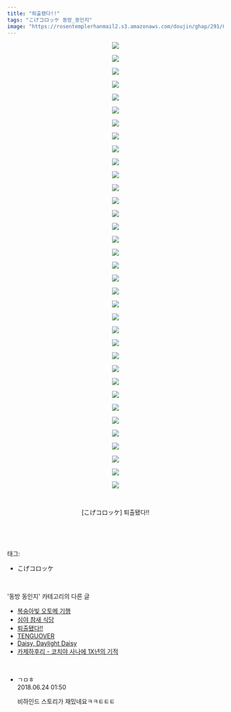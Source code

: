 ```yaml
---
title: "퇴출됐다!!"
tags: "こげコロッケ 동방_동인지"
image: "https://rosentemplerhanmail2.s3.amazonaws.com/doujin/ghap/291/001.png"
---
```

<div class="article">
<p style="text-align: center; clear: none; float: none;"><img src="{{ site.imgserver12 }}/ghap/291/001.png"/></p>
<p style="text-align: center; clear: none; float: none;"><img src="{{ site.imgserver12 }}/ghap/291/002.jpg"/></p>
<p style="text-align: center; clear: none; float: none;"><img src="{{ site.imgserver12 }}/ghap/291/003.png"/></p>
<p style="text-align: center; clear: none; float: none;"><img src="{{ site.imgserver12 }}/ghap/291/004.png"/></p>
<p style="text-align: center; clear: none; float: none;"><img src="{{ site.imgserver12 }}/ghap/291/005.png"/></p>
<p style="text-align: center; clear: none; float: none;"><img src="{{ site.imgserver12 }}/ghap/291/006.png"/></p>
<p style="text-align: center; clear: none; float: none;"><img src="{{ site.imgserver12 }}/ghap/291/007.png"/></p>
<p style="text-align: center; clear: none; float: none;"><img src="{{ site.imgserver12 }}/ghap/291/008.png"/></p>
<p style="text-align: center; clear: none; float: none;"><img src="{{ site.imgserver12 }}/ghap/291/009.png"/></p>
<p style="text-align: center; clear: none; float: none;"><img src="{{ site.imgserver12 }}/ghap/291/010.png"/></p>
<p style="text-align: center; clear: none; float: none;"><img src="{{ site.imgserver12 }}/ghap/291/011.png"/></p>
<p style="text-align: center; clear: none; float: none;"><img src="{{ site.imgserver12 }}/ghap/291/012.png"/></p>
<p style="text-align: center; clear: none; float: none;"><img src="{{ site.imgserver12 }}/ghap/291/013.png"/></p>
<p style="text-align: center; clear: none; float: none;"><img src="{{ site.imgserver12 }}/ghap/291/014.png"/></p>
<p style="text-align: center; clear: none; float: none;"><img src="{{ site.imgserver12 }}/ghap/291/015.png"/></p>
<p style="text-align: center; clear: none; float: none;"><img src="{{ site.imgserver12 }}/ghap/291/016.png"/></p>
<p style="text-align: center; clear: none; float: none;"><img src="{{ site.imgserver12 }}/ghap/291/017.png"/></p>
<p style="text-align: center; clear: none; float: none;"><img src="{{ site.imgserver12 }}/ghap/291/018.png"/></p>
<p style="text-align: center; clear: none; float: none;"><img src="{{ site.imgserver12 }}/ghap/291/019.png"/></p>
<p style="text-align: center; clear: none; float: none;"><img src="{{ site.imgserver12 }}/ghap/291/020.png"/></p>
<p style="text-align: center; clear: none; float: none;"><img src="{{ site.imgserver12 }}/ghap/291/021.png"/></p>
<p style="text-align: center; clear: none; float: none;"><img src="{{ site.imgserver12 }}/ghap/291/022.png"/></p>
<p style="text-align: center; clear: none; float: none;"><img src="{{ site.imgserver12 }}/ghap/291/023.png"/></p>
<p style="text-align: center; clear: none; float: none;"><img src="{{ site.imgserver12 }}/ghap/291/024.png"/></p>
<p style="text-align: center; clear: none; float: none;"><img src="{{ site.imgserver12 }}/ghap/291/025.png"/></p>
<p style="text-align: center; clear: none; float: none;"><img src="{{ site.imgserver12 }}/ghap/291/026.png"/></p>
<p style="text-align: center; clear: none; float: none;"><img src="{{ site.imgserver12 }}/ghap/291/027.png"/></p>
<p style="text-align: center; clear: none; float: none;"><img src="{{ site.imgserver12 }}/ghap/291/028.png"/></p>
<p style="text-align: center; clear: none; float: none;"><img src="{{ site.imgserver12 }}/ghap/291/029.png"/></p>
<p style="text-align: center; clear: none; float: none;"><img src="{{ site.imgserver12 }}/ghap/291/030.png"/></p>
<p style="text-align: center; clear: none; float: none;"><img src="{{ site.imgserver12 }}/ghap/291/031.png"/></p>
<p style="text-align: center; clear: none; float: none;"><img src="{{ site.imgserver12 }}/ghap/291/032.png"/></p>
<p style="text-align: center; clear: none; float: none;"><img src="{{ site.imgserver12 }}/ghap/291/033.png"/></p>
<p style="text-align: center; clear: none; float: none;"><img src="{{ site.imgserver12 }}/ghap/291/034.png"/></p>
<p style="text-align: center; clear: none; float: none;"><img src="{{ site.imgserver12 }}/ghap/291/035.png"/></p>
<p style="text-align: center; clear: none; float: none;"><br/></p>
<p style="text-align: center; clear: none; float: none;">[こげコロッケ] 퇴출됐다!!</p>
<p><br/></p>
</div><br/>
<div class="tagTrail">
<p>태그: </p>
<ul>
<li>こげコロッケ</li>
</ul>
</div><br/>
<div class="another">
<p>'동방 동인지' 카테고리의 다른 글</p>
<ul>
<li><a href="/ghap_293">복숭아빛 오토메 기행</a></li>
<li><a href="/ghap_292">심야 참새 식당</a></li>
<li><a href="/ghap_291">퇴출됐다!!</a></li>
<li><a href="/ghap_290">TENGUOVER</a></li>
<li><a href="/ghap_289">Daisy, Daylight Daisy</a></li>
<li><a href="/ghap_288">카제하후리 - 코치야 사나에 1X년의 기적</a></li>
</ul>
</div><br/>
<div class="cb_module cb_fluid">
<div class="cb_wrt cb_profile">
<div class="comment">
<ul>
<li class="cb_thumb_off" id="comment15275967">
<div class="cb_comment_area">
<div class="cb_info_area">
<div class="cb_section">
<span class="cb_nick_name">ㄱㅁㅎ</span>
</div>
<div class="cb_section">
<span class="cb_date">2018.06.24 01:50 </span>
</div>
</div>
<div class="cb_dsc_comment">
<p class="cb_dsc">
											비하인드 스토리가 재밌네요ㅋㅋㅌㅌㅌ
										</p>
</div>
</div></li>
</ul>
</div>
</div><!-- commentList close -->
</div><br/>
